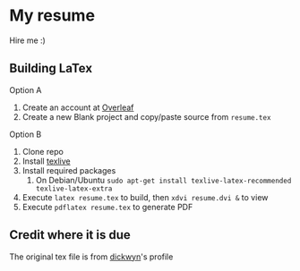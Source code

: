 # My resume

Hire me :)

## Building LaTex

Option A
1. Create an account at [Overleaf](www.overleaf.com)
2. Create a new Blank project and copy/paste source from `resume.tex`

Option B
1. Clone repo
2. Install [texlive](https://www.tug.org/texlive/)
3. Install required packages
   1. On Debian/Ubuntu `sudo apt-get install texlive-latex-recommended texlive-latex-extra`
5. Execute `latex resume.tex` to build, then `xdvi resume.dvi &` to view
6. Execute `pdflatex resume.tex` to generate PDF

## Credit where it is due

The original tex file is from [dickwyn](https://github.com/dickwyn/resume)'s profile
